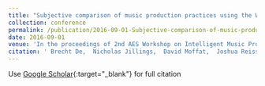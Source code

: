 ```yaml
---
title: "Subjective comparison of music production practices using the Web Audio Evaluation Tool"
collection: conference
permalink: /publication/2016-09-01-Subjective-comparison-of-music-production-practices-using-the-Web-Audio-Evaluation-Tool
date: 2016-09-01
venue: 'In the proceedings of 2nd AES Workshop on Intelligent Music Production'
citation: ' Brecht De,  Nicholas Jillings,  David Moffat,  Joshua Reiss,  Ryan Stables, &quot;Subjective comparison of music production practices using the Web Audio Evaluation Tool.&quot; In the proceedings of 2nd AES Workshop on Intelligent Music Production, 2016.'
---
```

Use [Google Scholar](https://scholar.google.com/scholar?q=Subjective+comparison+of+music+production+practices+using+the+Web+Audio+Evaluation+Tool){:target="_blank"} for full citation